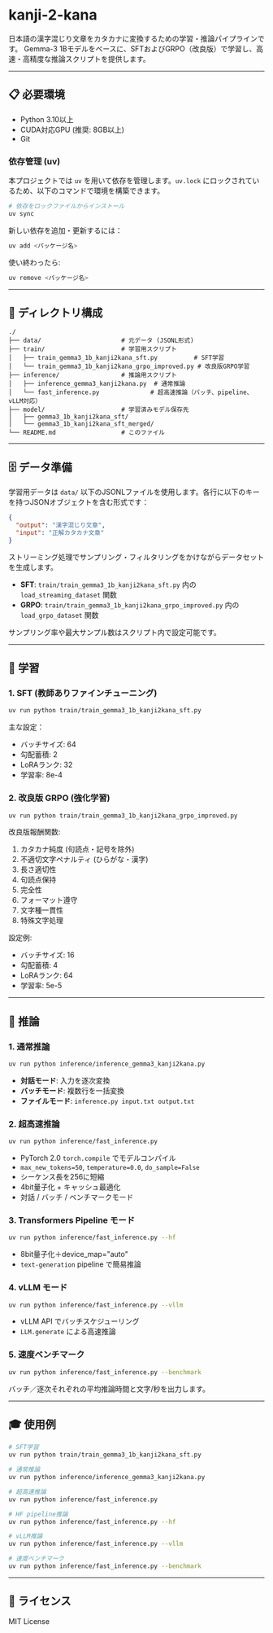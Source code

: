 # kanji-2-kana

日本語の漢字混じり文章をカタカナに変換するための学習・推論パイプラインです。
Gemma-3 1Bモデルをベースに、SFTおよびGRPO（改良版）で学習し、高速・高精度な推論スクリプトを提供します。

---

## 📋 必要環境

- Python 3.10以上
- CUDA対応GPU (推奨: 8GB以上)
- Git

### 依存管理 (uv)

本プロジェクトでは `uv` を用いて依存を管理します。`uv.lock` にロックされているため、以下のコマンドで環境を構築できます。

```bash
# 依存をロックファイルからインストール
uv sync
```

新しい依存を追加・更新するには：
```bash
uv add <パッケージ名>
```

使い終わったら:
```bash
uv remove <パッケージ名>
```

---

## 📂 ディレクトリ構成

```
./
├── data/                      # 元データ (JSONL形式)
├── train/                     # 学習用スクリプト
│   ├── train_gemma3_1b_kanji2kana_sft.py          # SFT学習
│   └── train_gemma3_1b_kanji2kana_grpo_improved.py # 改良版GRPO学習
├── inference/                 # 推論用スクリプト
│   ├── inference_gemma3_kanji2kana.py  # 通常推論
│   └── fast_inference.py              # 超高速推論（バッチ、pipeline、vLLM対応）
├── model/                     # 学習済みモデル保存先
│   ├── gemma3_1b_kanji2kana_sft/
│   └── gemma3_1b_kanji2kana_sft_merged/
└── README.md                  # このファイル
```

---

## 🗄️ データ準備

学習用データは `data/` 以下のJSONLファイルを使用します。各行に以下のキーを持つJSONオブジェクトを含む形式です：

```json
{
  "output": "漢字混じり文章",
  "input": "正解カタカナ文章"
}
```

ストリーミング処理でサンプリング・フィルタリングをかけながらデータセットを生成します。

- **SFT**: `train/train_gemma3_1b_kanji2kana_sft.py` 内の `load_streaming_dataset` 関数
- **GRPO**: `train/train_gemma3_1b_kanji2kana_grpo_improved.py` 内の `load_grpo_dataset` 関数

サンプリング率や最大サンプル数はスクリプト内で設定可能です。

---

## 🚀 学習

### 1. SFT (教師ありファインチューニング)

```bash
uv run python train/train_gemma3_1b_kanji2kana_sft.py
```

主な設定：
- バッチサイズ: 64
- 勾配蓄積: 2
- LoRAランク: 32
- 学習率: 8e-4

### 2. 改良版 GRPO (強化学習)

```bash
uv run python train/train_gemma3_1b_kanji2kana_grpo_improved.py
```

改良版報酬関数:
1. カタカナ純度 (句読点・記号を除外)
2. 不適切文字ペナルティ (ひらがな・漢字)
3. 長さ適切性
4. 句読点保持
5. 完全性
6. フォーマット遵守
7. 文字種一貫性
8. 特殊文字処理

設定例:
- バッチサイズ: 16
- 勾配蓄積: 4
- LoRAランク: 64
- 学習率: 5e-5

---

## 🤖 推論

### 1. 通常推論

```bash
uv run python inference/inference_gemma3_kanji2kana.py
```

- **対話モード**: 入力を逐次変換
- **バッチモード**: 複数行を一括変換
- **ファイルモード**: `inference.py input.txt output.txt`

### 2. 超高速推論

```bash
uv run python inference/fast_inference.py
```

- PyTorch 2.0 `torch.compile` でモデルコンパイル
- `max_new_tokens=50`, `temperature=0.0`, `do_sample=False`
- シーケンス長を256に短縮
- 4bit量子化 + キャッシュ最適化
- 対話 / バッチ / ベンチマークモード

### 3. Transformers Pipeline モード

```bash
uv run python inference/fast_inference.py --hf
```

- 8bit量子化＋device_map="auto"
- `text-generation` pipeline で簡易推論

### 4. vLLM モード

```bash
uv run python inference/fast_inference.py --vllm
```

- vLLM API でバッチスケジューリング
- `LLM.generate` による高速推論

### 5. 速度ベンチマーク

```bash
uv run python inference/fast_inference.py --benchmark
```

バッチ／逐次それぞれの平均推論時間と文字/秒を出力します。

---

## 🎓 使用例

```bash
# SFT学習
uv run python train/train_gemma3_1b_kanji2kana_sft.py

# 通常推論
uv run python inference/inference_gemma3_kanji2kana.py

# 超高速推論
uv run python inference/fast_inference.py

# HF pipeline推論
uv run python inference/fast_inference.py --hf

# vLLM推論
uv run python inference/fast_inference.py --vllm

# 速度ベンチマーク
uv run python inference/fast_inference.py --benchmark
```

---

## 📜 ライセンス

MIT License
